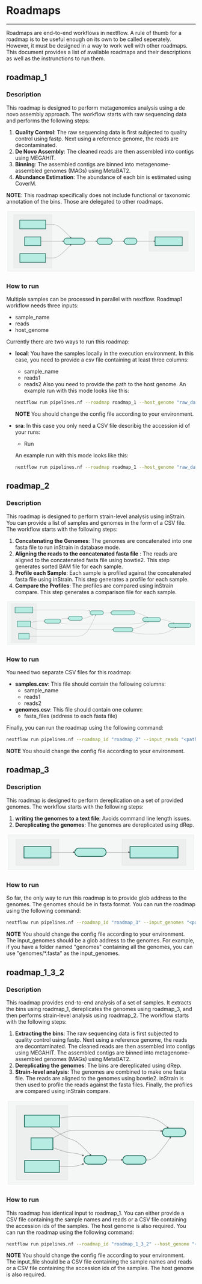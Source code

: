 # Roadmaps
------
Roadmaps are end-to-end workflows in nextflow. A rule of thumb for a roadmap is to be useful enough on its own to be called seperately. However, it must be designed in a way to work well with other roadmaps. This document provides a list of available roadmaps and their descriptions as well as the instrunctions to run them.

## roadmap_1
### Description
This roadmap is designed to perform metagenomics analysis using a de novo assembly approach. The workflow starts with raw sequencing data and performs the following steps:
1. **Quality Control**: The raw sequencing data is first subjected to quality control using fastp. Next using a reference genome, the reads are decontaminated.
2. **De Novo Assembly**: The cleaned reads are then assembled into contigs using MEGAHIT.
3. **Binning**: The assembled contigs are binned into metagenome-assembled genomes (MAGs) using MetaBAT2.
4. **Abundance Estimation**: The abundance of each bin is estimated using CoverM.

**NOTE**: This roadmap specifically does not include functional or taxonomic annotation of the bins. Those are delegated to other roadmaps.

![roadmap_1](imgs/dag-roadmap_1.svg)

### How to run
Multiple samples can be processed in parallel with nextflow. Roadmap1 workflow needs three inputs:
-   sample_name
-   reads
-   host_genome

Currently there are two ways to run this roadmap:
-   **local**: You have the samples locally in the execution environment. In this case, you need to provide a csv file containing at least three columns:
    -   sample_name
    -   reads1
    -   reads2
Also you need to provide the path to the host genome. An example run with this mode looks like this:
    ```bash
    nextflow run pipelines.nf --roadmap roadmap_1 --host_genome "raw_data/ref_genome.fa" --input_type "local" --input_file <path-to-csv-files> -c configs/local.config
    ```
    **NOTE** You should change the config file according to your environment. 

-   **sra**: In this case you only need a CSV file describig the accession id of your runs:
    -   Run

    An example run with this mode looks like this:
    ```bash
    nextflow run pipelines.nf --roadmap roadmap_1 --host_genome "raw_data/ref_genome.fa" --input_type "sra" --input_file <path-to-csv-files> -c configs/local.config
    ```
## roadmap_2
### Description
This roadmap is designed to perform strain-level analysis using inStrain. You can provide a list of samples and genomes in the form of a CSV file. The workflow starts with the following steps:
1. **Concatenating the Genomes**: The genomes are concatenated into one fasta file to run inStrain in database mode.
2. **Aligning the reads to the concatenated fasta file** : The reads are aligned to the concatenated fasta file using bowtie2. This step generates sorted BAM file for each sample.
3. **Profile each Sample**: Each sample is profiled against the concatenated fasta file using inStrain. This step generates a profile for each sample.
4. **Compare the Profiles**: The profiles are compared using inStrain compare. This step generates a comparison file for each sample.

![roadmap_2](imgs/dag-roadmap_2.svg)

### How to run

You need two separate CSV files for this roadmap:
-   **samples.csv**: This file should contain the following columns:
    -   sample_name
    -   reads1
    -   reads2
-   **genomes.csv**: This file should contain one column:
    -   fasta_files (address to each fasta file)

Finally, you can run the roadmap using the following command:
```bash
nextflow run pipelines.nf --roadmap_id "roadmap_2" --input_reads "<path-to-samples.csv>" --input_fastas "<path-to-genomes.csv>" -c configs/local.config 
```
**NOTE** You should change the config file according to your environment.

## roadmap_3
### Description
This roadmap is designed to perform dereplication on a set of provided genomes. The workflow starts with the following steps:
1. **writing the genomes to a text file**: Avoids command line length issues.
2. **Dereplicating the genomes**: The genomes are dereplicated using dRep.


![roadmap_3](imgs/dag-roadmap_3.svg)
### How to run
So far, the only way to run this roadmap is to provide glob address to the genomes. The genomes should be in fasta format. You can run the roadmap using the following command:
```bash
nextflow run pipelines.nf --roadmap_id "roadmap_3" --input_genomes "<path-to-genomes>" -c configs/local.config
```
**NOTE** You should change the config file according to your environment. The input_genomes should be a glob address to the genomes. For example, if you have a folder named "genomes" containing all the genomes, you can use "genomes/*.fasta" as the input_genomes.
## roadmap_1_3_2
### Description
This roadmap provides end-to-end analysis of a set of samples. It extracts the bins using roadmap_1, dereplicates the genomes using roadmap_3, and then performs strain-level analysis using roadmap_2. The workflow starts with the following steps:
1. **Extracting the bins**: The raw sequencing data is first subjected to quality control using fastp. Next using a reference genome, the reads are decontaminated. The cleaned reads are then assembled into contigs using MEGAHIT. The assembled contigs are binned into metagenome-assembled genomes (MAGs) using MetaBAT2.
2. **Dereplicating the genomes**: The bins are dereplicated using dRep.
3. **Strain-level analysis**: The genomes are combined to make one fasta file. The reads are aligned to the genomes using bowtie2. inStrain is then used to profile the reads against the fasta files. Finally, the profiles are compared using inStrain compare.

![roadmap_1_3_2](imgs/dag-roadmap_1_3_2.svg)
### How to run
This roadmap has identical input to roadmap_1. You can either provide a CSV file containing the sample names and reads or a CSV file containing the accession ids of the samples. The host genome is also required. You can run the roadmap using the following command:
```bash
nextflow run pipelines.nf --roadmap_id "roadmap_1_3_2" --host_genome "<path-to-host-genome>" --input_type "local" --input_file <path-to-csv-files> -c configs/local.config
```
**NOTE** You should change the config file according to your environment. The input_file should be a CSV file containing the sample names and reads or a CSV file containing the accession ids of the samples. The host genome is also required.